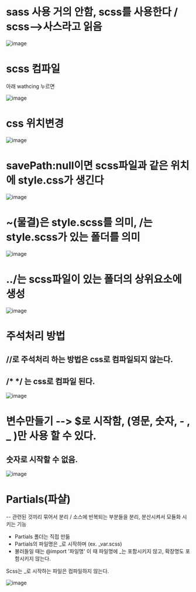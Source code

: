 # sass 사용 거의 안함, scss를 사용한다 / scss-->사스라고 읽음

![image](https://github.com/YENAZIGMINA/sass/assets/129706758/56464fb9-bb5e-4e4c-8116-515126a6d461)

# scss 컴파일

아래 wathcing 누르면 

![image](https://github.com/YENAZIGMINA/sass/assets/129706758/ab4cfe20-b929-489f-9fa9-1aa78ddfc74f)

# css 위치변경

![image](https://github.com/YENAZIGMINA/sass/assets/129706758/ab9d4cba-9e34-4ffe-8ba0-b6e6b9bf3afc)

# savePath:null이면 scss파일과 같은 위치에 style.css가 생긴다

![image](https://github.com/YENAZIGMINA/sass/assets/129706758/4b3d4ed5-0508-483c-bfb5-2fd5a714226f)

# ~(물결)은 style.scss를 의미, /는 style.scss가 있는 폴더를 의미

![image](https://github.com/YENAZIGMINA/sass/assets/129706758/7df986e9-c4d5-44c1-ab86-40ad183c9087)

# ../는 scss파일이 있는 폴더의 상위요소에 생성

![image](https://github.com/YENAZIGMINA/sass/assets/129706758/6a7b24e7-0365-41a1-97c1-1cbbbb8ab118)

# 주석처리 방법
## //로 주석처리 하는 방법은 css로 컴파일되지 않는다.
## /*  */ 는 css로 컴파일 된다.
![image](https://github.com/YENAZIGMINA/sass/assets/129706758/12c7d0fd-d341-421c-987e-f66046ec8ec4)

# 변수만들기 --> $로 시작함, (영문, 숫자, - , _ )만 사용 할 수 있다. 
## 숫자로 시작할 수 없음.

![image](https://github.com/YENAZIGMINA/sass/assets/129706758/7a3f1dda-74c7-4a5f-a44b-e7b319064deb)

# Partials(파샬)
  -- 관련된 것끼리 묶어서 분리 / 소스에 반복되는 부분들을 분리, 분산시켜서 모듈화 시키는 기능
  
  * Partials 폴더는 직접 만듦
  * Partials의 파일명은 _로 시작하며 (ex. _var.scss)
  * 불러들일 때는 @import '파일명'  이 때 파일명에 _는 포함시키지 않고, 확장명도 포함시키지 않는다.

  Scss는 _로 시작하는 파일은 컴파일하지 않는다.
  
  
![image](https://github.com/YENAZIGMINA/sass/assets/129706758/d92bcf02-6c18-494a-819b-37ae4dabf9eb)

  
  
  
  
